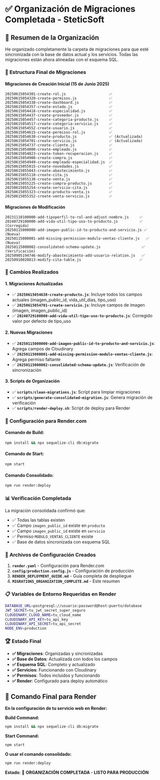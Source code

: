 # ✅ Organización de Migraciones Completada - SteticSoft

## 🎯 Resumen de la Organización

He organizado completamente la carpeta de migraciones para que esté sincronizada con la base de datos actual y los servicios. Todas las migraciones están ahora alineadas con el esquema SQL.

### 📁 **Estructura Final de Migraciones**

#### **Migraciones de Creación Inicial (15 de Junio 2025)**
```
20250615054301-create-rol.js                    ✅
20250615054320-create-permisos.js               ✅
20250615054338-create-dashboard.js              ✅
20250615054357-create-estado.js                 ✅
20250615054418-create-especialidad.js           ✅
20250615054437-create-proveedor.js              ✅
20250615054457-create-categoria-producto.js     ✅
20250615054517-create-categoria-servicio.js     ✅
20250615054552-create-usuario.js                ✅
20250615054615-create-permisos-rol.js           ✅
20250615054638-create-producto.js               ✅ (Actualizada)
20250615054701-create-servicio.js               ✅ (Actualizada)
20250615054737-create-cliente.js                ✅
20250615054800-create-empleado.js               ✅
20250615054823-create-token-recuperacion.js     ✅
20250615054908-create-compra.js                 ✅
20250615054949-create-empleado-especialidad.js  ✅
20250615055015-create-novedades.js              ✅
20250615055043-create-abastecimiento.js         ✅
20250615055110-create-cita.js                   ✅
20250615055138-create-venta.js                  ✅
20250615055225-create-compra-producto.js        ✅
20250615055254-create-servicio-cita.js          ✅
20250615055323-create-producto-venta.js         ✅
20250615055352-create-venta-servicio.js         ✅
```

#### **Migraciones de Modificación**
```
20231110100000-add-tipoperfil-to-rol-and-adjust-nombre.js     ✅
20240729100000-add-vida-util-tipo-uso-to-producto.js          ✅ (Corregida)
20250115000000-add-imagen-public-id-to-producto-and-servicio.js ✅ (Nueva)
20250115000001-add-missing-permission-modulo-ventas-cliente.js   ✅ (Nueva)
20250115000002-consolidated-schema-update.js                   ✅ (Verificación)
20250905194746-modify-abastecimiento-add-usuario-relation.js   ✅
20250910020813-modify-cita-table.js                           ✅
```

### 🔧 **Cambios Realizados**

#### **1. Migraciones Actualizadas**
- ✅ **`20250615054638-create-producto.js`**: Incluye todos los campos actuales (imagen_public_id, vida_util_dias, tipo_uso)
- ✅ **`20250615054701-create-servicio.js`**: Incluye campos de imagen (imagen, imagen_public_id)
- ✅ **`20240729100000-add-vida-util-tipo-uso-to-producto.js`**: Corregido valor por defecto de tipo_uso

#### **2. Nuevas Migraciones**
- ✅ **`20250115000000-add-imagen-public-id-to-producto-and-servicio.js`**: Agrega campos de Cloudinary
- ✅ **`20250115000001-add-missing-permission-modulo-ventas-cliente.js`**: Agrega permiso faltante
- ✅ **`20250115000002-consolidated-schema-update.js`**: Verificación de sincronización

#### **3. Scripts de Organización**
- ✅ **`scripts/clean-migrations.js`**: Script para limpiar migraciones
- ✅ **`scripts/generate-consolidated-migration.js`**: Genera migración de verificación
- ✅ **`scripts/render-deploy.sh`**: Script de deploy para Render

### 🚀 **Configuración para Render.com**

#### **Comando de Build:**
```bash
npm install && npx sequelize-cli db:migrate
```

#### **Comando de Start:**
```bash
npm start
```

#### **Comando Consolidado:**
```bash
npm run render:deploy
```

### 📊 **Verificación Completada**

La migración consolidada confirmó que:
- ✅ Todas las tablas existen
- ✅ Campo `imagen_public_id` existe en `producto`
- ✅ Campo `imagen_public_id` existe en `servicio`
- ✅ Permiso `MODULO_VENTAS_CLIENTE` existe
- ✅ Base de datos sincronizada con esquema SQL

### 🎯 **Archivos de Configuración Creados**

1. **`render.yaml`** - Configuración para Render.com
2. **`config/production.config.js`** - Configuración de producción
3. **`RENDER_DEPLOYMENT_GUIDE.md`** - Guía completa de despliegue
4. **`MIGRATIONS_ORGANIZATION_COMPLETE.md`** - Este resumen

### 📋 **Variables de Entorno Requeridas en Render**

```bash
DATABASE_URL=postgresql://usuario:password@host:puerto/database
JWT_SECRET=tu_jwt_secret_super_seguro
CLOUDINARY_CLOUD_NAME=tu_cloud_name
CLOUDINARY_API_KEY=tu_api_key
CLOUDINARY_API_SECRET=tu_api_secret
NODE_ENV=production
```

### 🏆 **Estado Final**

- **✅ Migraciones**: Organizadas y sincronizadas
- **✅ Base de Datos**: Actualizada con todos los campos
- **✅ Esquema SQL**: Completo y actualizado
- **✅ Servicios**: Funcionando con Cloudinary
- **✅ Permisos**: Todos incluidos y funcionando
- **✅ Render**: Configurado para deploy automático

## 🚀 **Comando Final para Render**

**En la configuración de tu servicio web en Render:**

**Build Command:**
```bash
npm install && npx sequelize-cli db:migrate
```

**Start Command:**
```bash
npm start
```

**O usar el comando consolidado:**
```bash
npm run render:deploy
```

**Estado**: 🎯 **ORGANIZACIÓN COMPLETADA - LISTO PARA PRODUCCIÓN**
